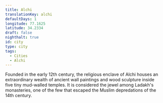 ```yaml
---
title: Alchi
translationKey: alchi
defaultDays: 1
longitude: 77.1625
latitude: 34.2334
draft: false
nighthalt: true
id: city
type: city
tags:
  - Cities
  - Alchi
---
```

Founded in the early 12th century, the religious enclave of Alchi houses an extraordinary wealth of ancient wall paintings and wood sculpture inside five tiny mud-walled temples. It is considered the jewel among Ladakh's monasteries, one of the few that escaped the Muslim depredations of the 14th century.